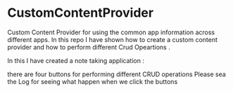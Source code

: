 # CustomContentProvider

Custom Content Provider for using the common app information across different apps.
In this repo I have shown how to create a custom content provider and how to perform different Crud Opeartions .

In this I have created a note taking application :
 
 there are four buttons for performing different CRUD operations
 Please sea the Log for seeing what happen when we click the buttons
